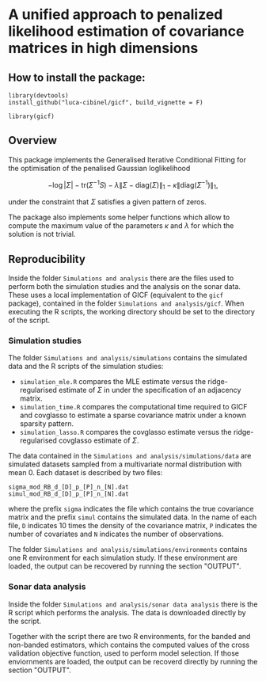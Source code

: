 # A unified approach to penalized likelihood estimation of covariance matrices in high dimensions

## How to install the package:
```
library(devtools)
install_github("luca-cibinel/gicf", build_vignette = F)

library(gicf)
```


## Overview
This package implements the Generalised Iterative Conditional Fitting for the optimisation of the penalised Gaussian loglikelihood

$$-\log{|\Sigma|} - \text{tr}(\Sigma^{-1}S) - \lambda\|\Sigma - \text{diag}(\Sigma)\|_1 - \kappa\|\text{diag}(\Sigma^{-1})\|_1,$$

under the constraint that $\Sigma$ satisfies a given pattern of zeros.

The package also implements some helper functions which allow to compute the maximum value of the parameters $\kappa$ and $\lambda$ for which the solution is not trivial.

## Reproducibility

Inside the folder `Simulations and analysis` there are the files used to perform both the simulation studies and the analysis on the sonar data. These uses a local implementation of GICF (equivalent to the `gicf` package), contained in the folder `Simulations and analysis/gicf`. When executing the R scripts, the working directory should be set to the directory of the script.

### Simulation studies
The folder `Simulations and analysis/simulations` contains the simulated data and the R scripts of the simulation studies:
- `simulation_mle.R` compares the MLE estimate versus the ridge-regularised estimate of $\Sigma$ in under the specification of an adjacency matrix.
- `simulation_time.R` compares the computational time required to GICF and covglasso to estimate a sparse covariance matrix under a known sparsity pattern.
- `simulation_lasso.R` compares the covglasso estimate versus the ridge-regularised covglasso estimate of $\Sigma$.

The data contained in the `Simulations and analysis/simulations/data` are simulated datasets sampled from a multivariate normal distribution with mean $0$. Each dataset is described by two files:
```
sigma_mod_RB_d_[D]_p_[P]_n_[N].dat
simul_mod_RB_d_[D]_p_[P]_n_[N].dat
```
where the prefix `sigma` indicates the file which contains the true covariance matrix and the prefix `simul` contains the simulated data. In the name of each file, `D` indicates $10$ times the density of the covariance matrix, `P` indicates the number of covariates and `N` indicates the number of observations.

The folder `Simulations and analysis/simulations/environments` contains one R environment for each simulation study. If these environment are loaded, the output can be recovered by running the section "OUTPUT".

### Sonar data analysis
Inside the folder `Simulations and analysis/sonar data analysis` there is the R script which performs the analysis. The data is downloaded directly by the script.

Together with the script there are two R environments, for the banded and non-banded estimators, which contains the computed values of the cross validation objective function, used to perform model selection. If those enviornments are loaded, the output can be recoverd directly by running the section "OUTPUT".
